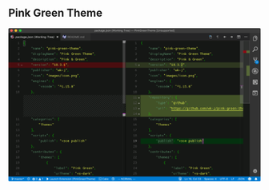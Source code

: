## Pink Green Theme

<div style="text-align:center">
 <img src="https://raw.githubusercontent.com/wk-j/pink-green-theme/master/images/pink.png"/>
</div>
